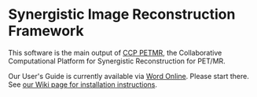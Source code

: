 # Synergistic Image Reconstruction Framework

This software is the main output of [CCP PETMR](https//www.ccppetmr.ac.uk), the Collaborative Computational 
Platform for Synergistic Reconstruction for PET/MR.

Our User's Guide is currently available via [Word Online](https://1drv.ms/w/s!Aj8GcHAEH3_8gcIjnWOlpQelEpqaVQ). Please start there.
See [our Wiki page for installation instructions](https://github.com/CCPPETMR/SIRF/wiki/Installation-instructions). 

